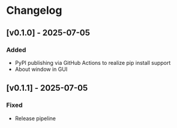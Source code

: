 # Changelog

## [v0.1.0] - 2025-07-05
### Added
- PyPI publishing via GitHub Actions to realize pip install support
- About window in GUI

## [v0.1.1] - 2025-07-05
### Fixed
- Release pipeline